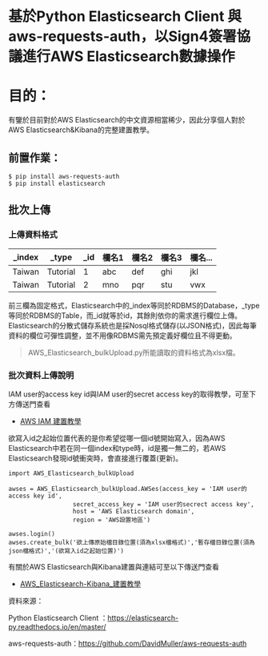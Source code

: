 # 基於Python Elasticsearch Client 與 aws-requests-auth，以Sign4簽署協議進行AWS Elasticsearch數據操作

# 目的：
有鑒於目前對於AWS Elasticsearch的中文資源相當稀少，因此分享個人對於AWS Elasticsearch&Kibana的完整建置教學。

## 前置作業：
```text
$ pip install aws-requests-auth
$ pip install elasticsearch
```

## 批次上傳
### 上傳資料格式
| _index | _type | _id | 欄名1 | 欄名2 | 欄名3 | 欄名... |
| --- | --- | --- | --- | --- | --- | --- |
| Taiwan | Tutorial | 1 | abc | def | ghi | jkl |
| Taiwan | Tutorial | 2 | mno | pqr | stu | vwx |

前三欄為固定格式，Elasticsearch中的_index等同於RDBMS的Database，_type等同於RDBMS的Table，而_id就等於id，其餘則依你的需求進行欄位上傳。
Elasticsearch的分散式儲存系統也是採Nosql格式儲存(以JSON格式)，因此每筆資料的欄位可彈性調整，並不用像RDBMS需先預定義好欄位且不得更動。
> AWS_Elasticsearch_bulkUpload.py所能讀取的資料格式為xlsx檔。



### 批次資料上傳說明
IAM user的access key id與IAM user的secret access key的取得教學，可至下方傳送門查看
* [AWS IAM 建置教學](aws-iam-jian-zhi-jiao-xue.md)

欲寫入id之起始位置代表的是你希望從哪一個id號開始寫入，因為AWS Elasticsearch中若在同一個index和type時，id是獨一無二的，若AWS Elasticsearch發現id號衝突時，會直接進行覆蓋(更新)。

```text
import AWS_Elasticsearch_bulkUpload

awses = AWS_Elasticsearch_bulkUpload.AWSes(access_key = 'IAM user的 access key id',
				  secret_access_key = 'IAM user的secrect access key',
				  host = 'AWS Elasticsearch domain',
				  region = 'AWS設置地區')

awses.login()
awses.create_bulk('欲上傳原始檔目錄位置(須為xlsx檔格式)','暫存檔目錄位置(須為json檔格式)','(欲寫入id之起始位置)')
```




有關於AWS Elasticsearch與Kibana建置與連結可至以下傳送門查看
* [AWS_Elasticsearch-Kibana_建置教學](https://github.com/TIS-JOEY/AWS_Elasticsearch-Kibana_Setup_Tutorial)







資料來源：

Python Elasticsearch Client ：https://elasticsearch-py.readthedocs.io/en/master/ 

aws-requests-auth：https://github.com/DavidMuller/aws-requests-auth 
